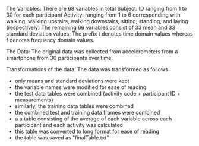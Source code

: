 The Variables:
There are 68 variables in total
Subject: ID ranging from 1 to 30 for each participant
Activity: ranging from 1 to 6 corresponding with walking, walking upstairs, walking downstairs, sitting, standing, and laying (respectively)
The remaining 66 variables consist of 33 mean and 33 standard deviation values.
The prefix t denotes time domain values whereas f denotes frequency domain values.

The Data:
The original data was collected from accelerometers from a smartphone from 30 participants over time.

Transformations of the data:
The data was transformed as follows
- only means and standard deviations were kept
- the variable names were modified for ease of reading
- the test data tables were combined (activity code + participant ID + measurements)
- similarly, the training data tables were combined
- the combined test and training data frames were combined
- a a table consisting of the average of each variable across each participant and each activity was calculated
- this table was converted to long format for ease of reading
- the table was saved as "finalTable.txt"



